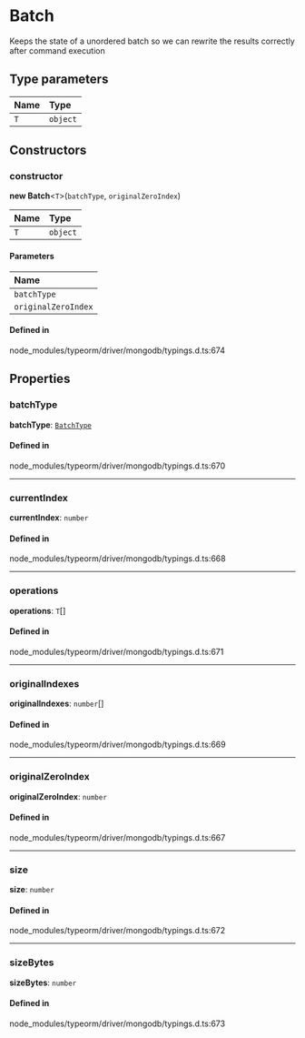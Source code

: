 # Batch

Keeps the state of a unordered batch so we can rewrite the results
correctly after command execution

## Type parameters

| Name | Type |
| :------ | :------ |
| `T` | `object` |

## Constructors

### constructor

**new Batch**<`T`\>(`batchType`, `originalZeroIndex`)

| Name | Type |
| :------ | :------ |
| `T` | `object` |

#### Parameters

| Name |
| :------ |
| `batchType` | [`BatchType`](../index.md#batchtype-1) |
| `originalZeroIndex` | `number` |

#### Defined in

node_modules/typeorm/driver/mongodb/typings.d.ts:674

## Properties

### batchType

 **batchType**: [`BatchType`](../index.md#batchtype-1)

#### Defined in

node_modules/typeorm/driver/mongodb/typings.d.ts:670

___

### currentIndex

 **currentIndex**: `number`

#### Defined in

node_modules/typeorm/driver/mongodb/typings.d.ts:668

___

### operations

 **operations**: `T`[]

#### Defined in

node_modules/typeorm/driver/mongodb/typings.d.ts:671

___

### originalIndexes

 **originalIndexes**: `number`[]

#### Defined in

node_modules/typeorm/driver/mongodb/typings.d.ts:669

___

### originalZeroIndex

 **originalZeroIndex**: `number`

#### Defined in

node_modules/typeorm/driver/mongodb/typings.d.ts:667

___

### size

 **size**: `number`

#### Defined in

node_modules/typeorm/driver/mongodb/typings.d.ts:672

___

### sizeBytes

 **sizeBytes**: `number`

#### Defined in

node_modules/typeorm/driver/mongodb/typings.d.ts:673
